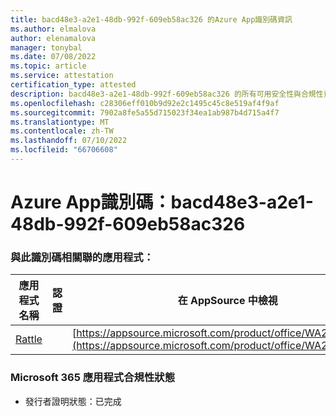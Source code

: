 ```yaml
---
title: bacd48e3-a2e1-48db-992f-609eb58ac326 的Azure App識別碼資訊
ms.author: elmalova
author: elenamalova
manager: tonybal
ms.date: 07/08/2022
ms.topic: article
ms.service: attestation
certification_type: attested
description: bacd48e3-a2e1-48db-992f-609eb58ac326 的所有可用安全性與合規性資訊。
ms.openlocfilehash: c28306eff010b9d92e2c1495c45c8e519af4f9af
ms.sourcegitcommit: 7902a8fe5a55d715023f34ea1ab987b4d715a4f7
ms.translationtype: MT
ms.contentlocale: zh-TW
ms.lasthandoff: 07/10/2022
ms.locfileid: "66706608"
---
```

# <a name="azure-app-id-bacd48e3-a2e1-48db-992f-609eb58ac326"></a>Azure App識別碼：bacd48e3-a2e1-48db-992f-609eb58ac326


### <a name="apps-associated-with-this-id"></a>與此識別碼相關聯的應用程式：
| **應用程式名稱** | **認證** | **在 AppSource 中檢視** |
|--------------|---------------|-----------------------|
| [Rattle](../forward/WA200004030.md) |  | [https://appsource.microsoft.com/product/office/WA200004030](https://appsource.microsoft.com/product/office/WA200004030) |

### <a name="microsoft-365-app-compliance-status"></a>Microsoft 365 應用程式合規性狀態
- 發行者證明狀態：已完成
